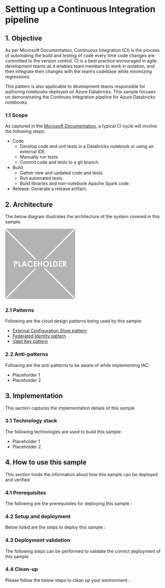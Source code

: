 # Setting up a Continuous Integration pipeline
## 1. Objective
As per Microsoft Documentation, Continuous Integration (CI) is the process of automating the build and testing of code every time code changes are committed to the version control. CI is a best practice encouraged in agile development teams as it enables team members to work in isolation, and then integrate their changes with the team’s codebase while minimizing regressions.

This pattern is also applicable to development teams responsible for authoring notebooks deployed on Azure Databricks. This sample focuses on demonstrating the Continues Integration pipeline for Azure Databricks notebooks. 

### 1.1 Scope
As captured in the [Microsoft Documentation](https://docs.microsoft.com/en-us/azure/databricks/dev-tools/ci-cd/ci-cd-azure-devops), a typical CI cycle will involve the following steps:
* Code
  * Develop code and unit tests in a Databricks notebook or using an external IDE.
  * Manually run tests.
  * Commit code and tests to a git branch.
* Build
  * Gather new and updated code and tests.
  * Run automated tests.
  * Build libraries and non-notebook Apache Spark code.
* Release: Generate a release artifact.

## 2. Architecture
The below diagram illustrates the architecture of the system covered in this sample.

![alt text](../Common_Assets/Images/IAC_Architecture.png "Logo Title Text 1")

### 2.1 Patterns
Following are the cloud design patterns being used by this sample:
* [External Configuration Store pattern](https://docs.microsoft.com/en-us/azure/architecture/patterns/external-configuration-store)
* [Federated Identity pattern](https://docs.microsoft.com/en-us/azure/architecture/patterns/federated-identity)
* [Valet Key pattern](https://docs.microsoft.com/en-us/azure/architecture/patterns/valet-key)

### 2.2 Anti-patterns
Following are the anti-patterns to be aware of while implementing IAC:
* Placeholder 1
* Placeholder 2
## 3. Implementation
This section captures the implementation details of this sample
### 3.1 Technology stack
The following technologies are used to build this sample:
* Placeholder 1
* Placeholder 2
## 4. How to use this sample
This section holds the information about how this sample can be deployed and verified
### 4.1 Prerequisites
The following are the prerequisites for deploying this sample : 
### 4.2 Setup and deployment
Below listed are the steps to deploy this sample :
### 4.3 Deployment validation
The following steps can be performed to validate the correct deployment of this sample
### 4.4 Clean-up
Please follow the below steps to clean up your environment : 